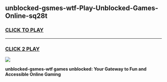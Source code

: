 
## unblocked-gsmes-wtf-Play-Unblocked-Games-Online-sq28t
<h3>
<a href="https://premium76.site?title=unblocked-gsmes-wtf&ref=25A">CLICK TO PLAY</a></h3>
<hr>

<h3>
<a href="https://premium76.site?title=unblocked-gsmes-wtf&ref=25A">CLICK 2 PLAY</a>
  
</h3>

<a href="https://premium76.site?title=unblocked-gsmes-wtf&ref=25A"><img src="https://clearcache.store/games.png"></a>


**unblocked-gsmes-wtf games unblocked: Your Gateway to Fun and Accessible Online Gaming**
